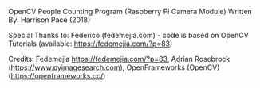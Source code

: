 OpenCV People Counting Program (Raspberry Pi Camera Module) 
Written By: Harrison Pace (2018)

Special Thanks to: Federico (fedemejia.com) - code is based on OpenCV Tutorials (available: https://fedemejia.com/?p=83)

Credits: Fedemejia https://fedemejia.com/?p=83, Adrian Rosebrock (https://www.pyimagesearch.com), OpenFrameworks (OpenCV) (https://openframeworks.cc/)
